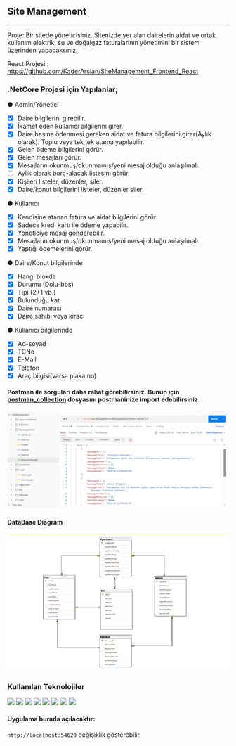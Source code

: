 ## Site Management
-------------------
Proje: Bir sitede yöneticisiniz. Sitenizde yer alan dairelerin aidat ve ortak kullanım elektrik, su ve doğalgaz
faturalarının yönetimini bir sistem üzerinden yapacaksınız.

React Projesi : https://github.com/KaderArslan/SiteManagement_Frontend_React

### .NetCore Projesi için Yapılanlar;
● Admin/Yönetici
- [x] Daire bilgilerini girebilir.
- [x] İkamet eden kullanıcı bilgilerini girer.
- [x] Daire başına ödenmesi gereken aidat ve fatura bilgilerini girer(Aylık olarak). Toplu veya tek tek atama yapılabilir.
- [x] Gelen ödeme bilgilerini görür.
- [x] Gelen mesajları görür.
- [x] Mesajların okunmuş/okunmamış/yeni mesaj olduğu anlaşılmalı.
- [ ] Aylık olarak borç-alacak listesini görür.
- [x] Kişileri listeler, düzenler, siler.
- [x] Daire/konut bilgilerini listeler, düzenler siler.

● Kullanıcı
- [x] Kendisine atanan fatura ve aidat bilgilerini görür.
- [x] Sadece kredi kartı ile ödeme yapabilir.
- [x] Yöneticiye mesaj gönderebilir.
- [x] Mesajların okunmuş/okunmamış/yeni mesaj olduğu anlaşılmalı.
- [x] Yaptığı ödemelerini görür.

● Daire/Konut bilgilerinde
- [x] Hangi blokda
- [x] Durumu (Dolu-boş)
- [x] Tipi (2+1 vb.)
- [x] Bulunduğu kat
- [x] Daire numarası
- [x] Daire sahibi veya kiracı

● Kullanıcı bilgilerinde
- [x] Ad-soyad
- [x] TCNo
- [x] E-Mail
- [x] Telefon
- [x] Araç bilgisi(varsa plaka no)

#### Postman ile sorguları daha rahat görebilirsiniz. Bunun için [postman_collection](https://github.com/KaderArslan/SiteManagement_Backend.NetCore/blob/master/SiteManagement.postman_collection.json) dosyasını postmaninize import edebilirsiniz.
![Postman](https://github.com/KaderArslan/SiteManagement_Backend.NetCore/blob/master/postman.png)

#### DataBase Diagram
![Database Diagram](https://github.com/KaderArslan/SiteManagement_Backend.NetCore/blob/master/DatabaseDiagram.png)

### Kullanılan Teknolojiler
<img src="https://img.shields.io/badge/-diagrams-F08705?logo=diagrams.net&logoColor=fff"> <img src="https://img.shields.io/badge/-MsSQL-CC2927?logo=microsoftsqlserver&logoColor=fff"> <img src="https://img.shields.io/badge/-.Net5-512BD4?logo=.net&logoColor=fff"> <img src="https://img.shields.io/badge/-json-000000?logo=json&logoColor=fff"> <img src="https://img.shields.io/badge/-Json%20Web%20Tokens-000000?logo=jsonwebtokens&logoColor=fff"> <img src="https://img.shields.io/badge/-Postman-FF6C37?logo=postman&logoColor=fff"> <img src="https://img.shields.io/badge/-Swagger-85EA2D?logo=swagger&logoColor=fff"> <img src="https://img.shields.io/badge/-VS-5C2D91?logo=visualstudio&logoColor=fff">

#### Uygulama burada açılacaktır:

```http://localhost:54620``` değişiklik gösterebilir.


